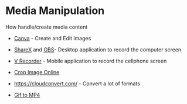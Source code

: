 # Media Manipulation

How handle/create media content

- [Canva](https://www.canva.com/) - Create and Edit images

- [ShareX](https://getsharex.com/) and [OBS](https://obsproject.com/)- Desktop application to record the computer screen

- [V Recorder](https://play.google.com/store/apps/details?id=screenrecorder.recorder.editor&hl=pt_BR&gl=US) - Mobile application to record the cellphone screen

- [Crop Image Online](https://www.iloveimg.com/crop-image)

- <https://cloudconvert.com/> - Convert a lot of formats

- [Gif to MP4](https://ezgif.com/gif-to-mp4)
